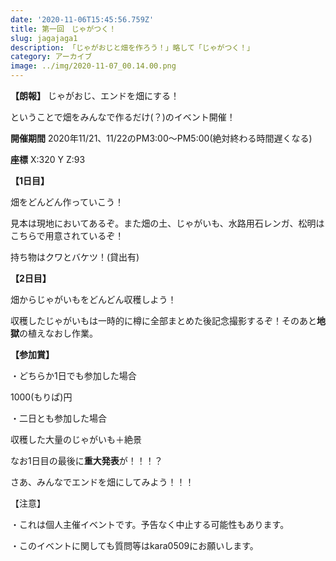```yaml
---
date: '2020-11-06T15:45:56.759Z'
title: 第一回　じゃがつく！
slug: jagajaga1
description: 「じゃがおじと畑を作ろう！」略して「じゃがつく！」
category: アーカイブ
image: ../img/2020-11-07_00.14.00.png
---
```

**【朗報】** じゃがおじ、エンドを畑にする！

ということで畑をみんなで作るだけ(？)のイベント開催！

**開催期間** 2020年11/21、11/22のPM3:00～PM5:00(絶対終わる時間遅くなる)

**座標** X:320 Y Z:93

**【1日目】**

畑をどんどん作っていこう！

見本は現地においてあるぞ。また畑の土、じゃがいも、水路用石レンガ、松明はこちらで用意されているぞ！

持ち物はクワとバケツ！(貸出有)

**【2日目】**

畑からじゃがいもをどんどん収穫しよう！

収穫したじゃがいもは一時的に樽に全部まとめた後記念撮影するぞ！そのあと**地獄**の植えなおし作業。

**【参加賞】**

・どちらか1日でも参加した場合

1000(もりぱ)円

・二日とも参加した場合

収穫した大量のじゃがいも＋絶景

なお1日目の最後に**重大発表**が！！！？

さあ、みんなでエンドを畑にしてみよう！！！

【注意】

・これは個人主催イベントです。予告なく中止する可能性もあります。

・このイベントに関しても質問等はkara0509にお願いします。

